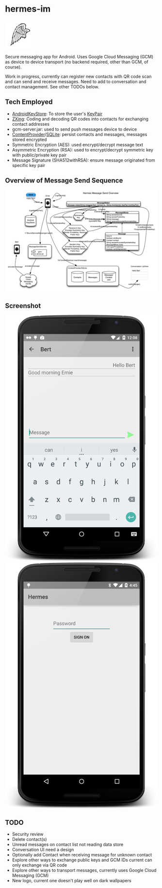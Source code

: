 # hermes-im
![logo](app/src/main/res/drawable-xhdpi/ic_launcher.png?raw=true  "Logo")


Secure messaging app for Android.  Uses Google Cloud Messaging (GCM) as device to device transport (no backend required, other than GCM, of course).

Work in progress, currently can register new contacts with QR code scan and can send and receive messages. Need to add to conversation and contact management.  See other TODOs below. 

## Tech Employed
* [AndroidKeyStore](https://developer.android.com/training/articles/keystore.html): To store the user's [KeyPair](http://developer.android.com/reference/java/security/KeyPair.html)
* [ZXing](https://github.com/zxing/zxing/): Coding and decoding QR codes into contacts for exchanging contact addresses
* gcm-server.jar: used to send push messages device to device
* [ContentProvider](http://developer.android.com/guide/topics/providers/content-providers.html)/[SQLite](http://developer.android.com/reference/android/database/sqlite/SQLiteDatabase.html): persist contacts and messages, messages stored encrypted
* Symmetric Encryption (AES): used encrypt/decrypt message text
* Asymmetric Encryption (RSA): used to encrypt/decrypt symmetric key with public/private key pair
* Message Signature (SHA512withRSA): ensure message originated from specific key pair
 
## Overview of Message Send Sequence
![Overview of Message Send Sequence](docs/Hermes-Overview-Message-Send.png?raw=true  "Overview")

## Screenshot
![Screenshot conversation](screenshots/Conversation.png?raw=true  "Conversation")
![Screenshot sign on](screenshots/SignOn.png?raw=true  "Sign on")

## TODO
* Security review
* Delete contact(s)
* Unread messages on contact list not reading data store
* Conversation UI need a design
*	Optionally add Contact when receiving message for unknown contact
*	Explore other ways to exchange public keys and GCM IDs current can only exchange via QR code
*	Explore other ways to transport messages, currently uses Google Cloud Messaging (GCM)
*	New logo, current one doesn't play well on dark wallpapers
